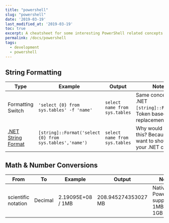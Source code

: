 ```yaml
---
title: "powershell"
slug: "powershell"
date: '2019-03-19'
last_modified_at: '2019-03-19'
toc: true
excerpt: A cheatsheet for some interesting PowerShell related concepts that might benefit others looking for some tips and tricks
permalink: /docs/powershell
tags:
  - development
  - powershell
---
```


## String Formatting

| Type                                        | Example                                                 | Output                        | Notes                                                               |
| ------------------------------------------- | ------------------------------------------------------- | ----------------------------- | ------------------------------------------------------------------- |
| Formatting Switch                           | `'select {0} from sys.tables' -f 'name'`                | `select name from sys.tables` | Same concept as .NET `[string]::Format()`. Token based replacement  |
| [.NET String Format](http://bit.ly/2TkXh43) | `[string]::Format('select {0} from sys.tables','name')` | `select name from sys.tables` | Why would you do this? Because you want to showoff your .NET chops? |

## Math & Number Conversions

| From                | To      | Example           | Output              | Notes                                     |
|---------------------|---------|-------------------|---------------------|-------------------------------------------|
| scientific notation | Decimal | 2.19095E+08 / 1MB | 208.945274353027 MB | Native PowerShell, supports 1MB, 1KB, 1GB |

